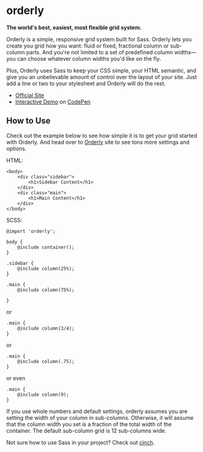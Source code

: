 orderly
=======

**The world's best, easiest, most flexible grid system.**

Orderly is a simple, responsive grid system built for Sass. Orderly lets you create you grid how you want: fluid or fixed, fractional column or sub-column parts. And you're not limited to a set of predefined column widths—you can choose whatever column widths you'd like on the fly.

Plus, Orderly uses Sass to keep your CSS simple, your HTML semantic, and give you an unbelievable amount of control over the layout of your site. Just add a line or two to your stylesheet and Orderly will do the rest.


- [Official Site](http://projects.thomhines.com/orderly/)
- [Interactive Demo](http://codepen.io/thomhines/pen/iIKcH) on [CodePen](http://codepen.io/)






## How to Use

Check out the example below to see how simple it is to get your grid started with Orderly. And head over to [Orderly](http://projects.thomhines.com/orderly/) site to see tons more settings and options.

HTML:

	<body>
		<div class="sidebar">
			<h1>Sidebar Content</h1>
		</div>
		<div class="main">
			<h1>Main Content</h1>
		</div>
	</body>


SCSS:

	@import 'orderly';

	body {
		@include container();
	}

	.sidebar {
		@include column(25%);
	}
	
	.main {
		@include column(75%);
		
	}

or

	.main {
		@include column(3/4);
	}

or

	.main {
		@include column(.75);
	}

or even

	.main {
		@include column(9);
	}



If you use whole numbers and default settings, orderly assumes you are setting the width of your column in sub-columns. Otherwise, it will assume that the column width you set is a fraction of the total width of the container. The default sub-column grid is 12 sub-columns wide.

Not sure how to use Sass in your project? Check out [cinch](projects.thomhines.com/cinch/).
